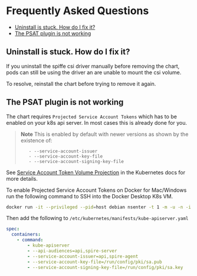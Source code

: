 # Frequently Asked Questions

- [Uninstall is stuck. How do I fix it?](#uninstall-is-stuck-how-do-i-fix-it)
- [The PSAT plugin is not working](#the-psat-plugin-is-not-working)

## Uninstall is stuck. How do I fix it?

If you uninstall the spiffe csi driver manually before removing the chart, pods can still be using the driver an are unable to mount the csi volume.

To resolve, reinstall the chart before trying to remove it again. 

## The PSAT plugin is not working

The chart requires `Projected Service Account Tokens` which has to be enabled on your k8s api server. In most cases this is already done for you.

> **Note** This is enabled by default with newer versions as shown by the existence of:
>
>        - --service-account-issuer
>        - --service-account-key-file
>        - --service-account-signing-key-file

See [Service Account Token Volume Projection](https://kubernetes.io/docs/tasks/configure-pod-container/configure-service-account/#serviceaccount-token-volume-projection) in the Kubernetes docs for more details.

To enable Projected Service Account Tokens on Docker for Mac/Windows run the following
command to SSH into the Docker Desktop K8s VM.

```bash
docker run -it --privileged --pid=host debian nsenter -t 1 -m -u -n -i sh
```
Then add the following to `/etc/kubernetes/manifests/kube-apiserver.yaml`
```yaml
spec:
  containers:
    - command:
        - kube-apiserver
        - --api-audiences=api,spire-server
        - --service-account-issuer=api,spire-agent
        - --service-account-key-file=/run/config/pki/sa.pub
        - --service-account-signing-key-file=/run/config/pki/sa.key
```
